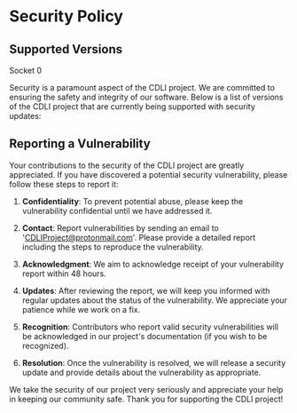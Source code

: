 # Security Policy

## Supported Versions

Socket 0

Security is a paramount aspect of the CDLI project. We are committed to ensuring the safety and integrity of our software.
Below is a list of versions of the CDLI project that are currently being supported with security updates:


## Reporting a Vulnerability

Your contributions to the security of the CDLI project are greatly appreciated.
If you have discovered a potential security vulnerability, please follow these steps to report it:

1. **Confidentiality**: To prevent potential abuse, please keep the vulnerability confidential until we have addressed it.

2. **Contact**: Report vulnerabilities by sending an email to 'CDLIProject@protonmail.com'. Please provide a detailed report including the steps to reproduce the vulnerability.

3. **Acknowledgment**: We aim to acknowledge receipt of your vulnerability report within 48 hours.

4. **Updates**: After reviewing the report, we will keep you informed with regular updates about the status of the vulnerability. We appreciate your patience while we work on a fix.

5. **Recognition**: Contributors who report valid security vulnerabilities will be acknowledged in our project's documentation (if you wish to be recognized).

6. **Resolution**: Once the vulnerability is resolved, we will release a security update and provide details about the vulnerability as appropriate.

We take the security of our project very seriously and appreciate your help in keeping our community safe. Thank you for supporting the CDLI project!

